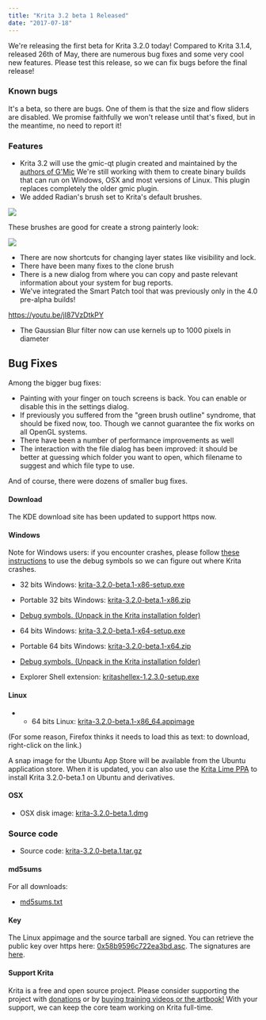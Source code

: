 ```yaml
---
title: "Krita 3.2 beta 1 Released"
date: "2017-07-18"
---
```


We're releasing the first beta for Krita 3.2.0 today! Compared to Krita 3.1.4, released 26th of May, there are numerous bug fixes and some very cool new features. Please test this release, so we can fix bugs before the final release!

### Known bugs

It's a beta, so there are bugs. One of them is that the size and flow sliders are disabled. We promise faithfully we won't release until that's fixed, but in the meantime, no need to report it!

### Features

- Krita 3.2 will use the gmic-qt plugin created and maintained by the [authors of G'Mic](http://gmic.eu/) We're still working with them to create binary builds that can run on Windows, OSX and most versions of Linux. This plugin replaces completely the older gmic plugin.
- We added Radian's brush set to Krita's default brushes.

[![](../images/new_brushes-478x1024.jpg)](https://krita.org/wp-content/uploads/2017/07/new_brushes.jpg)

These brushes are good for create a strong painterly look:

[![](../images/kiki_with_new_brushes_by_rad.jpg)](https://krita.org/wp-content/uploads/2017/07/kiki_with_new_brushes_by_rad.jpg)

- There are now shortcuts for changing layer states like visibility and lock.
- There have been many fixes to the clone brush
- There is a new dialog from where you can copy and paste relevant information about your system for bug reports.
- We've integrated the Smart Patch tool that was previously only in the 4.0 pre-alpha builds!

https://youtu.be/jI87VzDtkPY

- The Gaussian Blur filter now can use kernels up to 1000 pixels in diameter

## Bug Fixes

Among the bigger bug fixes:

- Painting with your finger on touch screens is back. You can enable or disable this in the settings dialog.
- If previously you suffered from the "green brush outline" syndrome, that should be fixed now, too. Though we cannot guarantee the fix works on all OpenGL systems.
- There have been a number of performance improvements as well
- The interaction with the file dialog has been improved: it should be better at guessing which folder you want to open, which filename to suggest and which file type to use.

And of course, there were dozens of smaller bug fixes.

#### Download

The KDE download site has been updated to support https now.

#### Windows

Note for Windows users: if you encounter crashes, please follow [these instructions](https://docs.krita.org/Dr._Mingw_debugger) to use the debug symbols so we can figure out where Krita crashes.

- 32 bits Windows: [krita-3.2.0-beta.1-x86-setup.exe](https://download.kde.org/unstable/krita/3.2.0-beta.1/krita-3.2.0-beta.1-x86-setup.exe)
- Portable 32 bits Windows: [krita-3.2.0-beta.1-x86.zip](https://download.kde.org/unstable/krita/3.2.0-beta.1/krita-3.2.0-beta.1-x86.zip)
- [Debug symbols. (Unpack in the Krita installation folder)](https://download.kde.org/unstable/krita/3.2.0-beta.1/krita-3.2.0-beta.1-x86-dbg.zip)

- 64 bits Windows: [krita-3.2.0-beta.1-x64-setup.exe](https://download.kde.org/unstable/krita/3.2.0-beta.1/krita-3.2.0-beta.1-x64-setup.exe)
- Portable 64 bits Windows: [krita-3.2.0-beta.1-x64.zip](https://download.kde.org/unstable/krita/3.2.0-beta.1/krita-3.2.0-beta.1-x64.zip)
- [Debug symbols. (Unpack in the Krita installation folder)](https://download.kde.org/unstable/krita/3.2.0-beta.1/krita-3.2.0-beta.1-x64-dbg.zip)

- Explorer Shell extension: [kritashellex-1.2.3.0-setup.exe](https://download.kde.org/unstable/krita/kritashellex-1.2.3.0-setup.exe)

#### Linux

- - 64 bits Linux: [krita-3.2.0-beta.1-x86\_64.appimage](https://download.kde.org/unstable/krita/3.2.0-beta.1/krita-3.2.0-beta.1-x86_64.appimage)

(For some reason, Firefox thinks it needs to load this as text: to download, right-click on the link.)

A snap image for the Ubuntu App Store will be available from the Ubuntu application store. When it is updated, you can also use the [Krita Lime PPA](https://launchpad.net/%7Ekritalime/+archive/ubuntu/ppa) to install Krita 3.2.0-beta.1 on Ubuntu and derivatives.

#### OSX

- OSX disk image: [krita-3.2.0-beta.1.dmg](https://download.kde.org/unstable/krita/3.2.0-beta.1/krita-3.2.0-beta.1.dmg)

### Source code

- Source code: [krita-3.2.0-beta.1.tar.gz](https://download.kde.org/unstable/krita/3.2.0-beta.1/krita-3.2.0-beta.1.tar.gz)

#### md5sums

For all downloads:

- [md5sums.txt](https://download.kde.org/unstable/krita/3.2.0-beta.1/md5sums.txt)

#### Key

The Linux appimage and the source tarball are signed. You can retrieve the public key over https here: [0x58b9596c722ea3bd.asc](https://share.kde.org/index.php/s/fJ99V5mZvuyD0z8). The signatures are [here](http://download.kde.org/unstable/krita/3.2.0-beta.1/).

#### Support Krita

Krita is a free and open source project. Please consider supporting the project with [donations](/support-us/donations/) or by [buying training videos or the artbook!](/support-us/shop) With your support, we can keep the core team working on Krita full-time.
